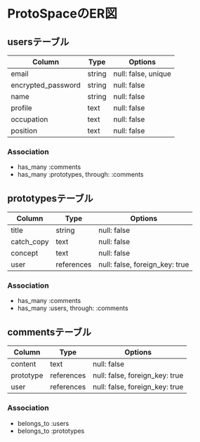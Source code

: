 # ProtoSpaceのER図

## usersテーブル

|  Column            |  Type      |  Options                       |
| ------------------ | ---------- | ------------------------------ |
| email              | string     | null: false, unique            |
| encrypted_password | string     | null: false                    |
| name               | string     | null: false                    |
| profile            | text       | null: false                    |
| occupation         | text       | null: false                    |
| position           | text       | null: false                    |

### Association

- has_many :comments
- has_many :prototypes, through: :comments


## prototypesテーブル

|  Column            |  Type      |  Options                       |
| ------------------ | ---------- | ------------------------------ |
| title              | string     | null: false                    |
| catch_copy         | text       | null: false                    |
| concept            | text       | null: false                    |
| user               | references | null: false, foreign_key: true |

### Association

- has_many :comments
- has_many :users, through: :comments


## commentsテーブル

|  Column            |  Type      |  Options                       |
| ------------------ | ---------- | ------------------------------ |
| content            | text       | null: false                    |
| prototype          | references | null: false, foreign_key: true |
| user               | references | null: false, foreign_key: true |

### Association

- belongs_to :users
- belongs_to :prototypes

